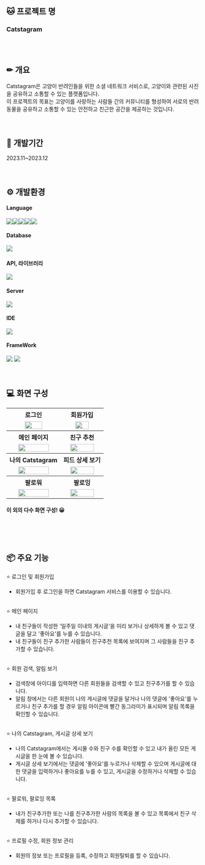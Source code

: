 

## 🐱 프로젝트 명
### Catstagram
<br><br>


## ✏ 개요
Catstagram은 고양이 반려인들을 위한 소셜 네트워크 서비스로, 고양이와 관련된 사진을 공유하고 소통할 수 있는 플랫폼입니다.<br>
이 프로젝트의 목표는 고양이를 사랑하는 사람들 간의 커뮤니티를 형성하여 서로의 반려동물을 공유하고 소통할 수 있는 안전하고 친근한 공간을 제공하는 것입니다.
<br><br><br>


## 📆 개발기간
2023.11~2023.12
<br><br><br>


## ⚙️ 개발환경
#### Language
<img src="https://img.shields.io/badge/Java-007396?style=for-the-badge&logo=Java&logoColor=white"><img src="https://img.shields.io/badge/JSP-4398CC?style=for-the-badge&logo=Jsp&logoColor=white"><img src="https://img.shields.io/badge/JavaScript-F7DF1E?style=for-the-badge&logo=JavaScript&logoColor=white"><img src="https://img.shields.io/badge/HTML5-E34F26?style=for-the-badge&logo=HTML5&logoColor=white"><img src="https://img.shields.io/badge/CSS3-1572B6?style=for-the-badge&logo=CSS3&logoColor=white">

#### Database
<img src="https://img.shields.io/badge/Oracle-F80000?style=for-the-badge&logo=Oracle&logoColor=white">

#### API, 라이브러리
<img src="https://img.shields.io/badge/Bootstrap-7952B3?style=for-the-badge&logo=Bootstrap&logoColor=white">

#### Server
<img src="https://img.shields.io/badge/Apache Tomcat-F8DC75?style=for-the-badge&logo=ApacheTomcat&logoColor=black">

#### IDE
<img src="https://img.shields.io/badge/Spring Tool Suite-6DB33F?style=for-the-badge&logo=Spring&logoColor=white">

#### FrameWork
<img src="https://img.shields.io/badge/Spring Boot-6DB33F?style=for-the-badge&logo=SpringBoot&logoColor=white">
<img src="https://img.shields.io/badge/MyBatis-DD282E?style=for-the-badge&logo=MyBatis&logoColor=white">
<br><br><br>


## 💻 화면 구성
<table>
  <tr>
    <th>로그인</th>
    <th>회원가입</th>
  </tr>
  <tr>
    <td align="center">
      <img src="https://github.com/lbr410/catstagram/assets/21166946/f3cba5d3-2b0e-4505-b08f-24f016714ba8" width="60%">
    </td>
    <td align="center">
      <img src="https://github.com/lbr410/catstagram/assets/21166946/d1fcc8ff-bff9-4c0b-8a5d-5bc08fa6c841" width="60%">
    </td>
  </tr>
  <tr>
    <th>메인 페이지</th>
    <th>친구 추천</th>
  </tr>
  <tr>
    <td align="center">
      <img src="https://github.com/lbr410/catstagram/assets/21166946/10ad521f-4d75-48f8-9ad0-3f595631bc4f" width="80%">
    </td>
    <td align="center">
      <img src="https://github.com/lbr410/catstagram/assets/21166946/72e1e102-56bb-4816-9e75-587e2e558e87" width="80%">
    </td>
  </tr>
  <tr>
    <th>나의 Catstagram</th>
    <th>피드 상세 보기</th>
  </tr>
  <tr>
    <td align="center">
      <img src="https://github.com/lbr410/catstagram/assets/21166946/49068a0e-1615-467a-a0fb-4372dd895541" width="80%">
    </td>
    <td align="center">
      <img src="https://github.com/lbr410/catstagram/assets/21166946/a833384a-c6d0-4cae-8d0e-5a29c61ea3a3" width="80%">
    </td>
  </tr>
  <tr>
    <th>팔로워</th>
    <th>팔로잉</th>
  </tr>
  <tr>
    <td align="center">
      <img src="https://github.com/lbr410/catstagram/assets/21166946/2518f10e-7bac-4215-b65c-7b198d130043" width="80%">
    </td>
    <td align="center">
      <img src="https://github.com/lbr410/catstagram/assets/21166946/b8b838ca-e764-480c-8aee-cbc8d2ed744c" width="80%">
    </td>
  </tr>
</table>

#### 이 외의 다수 화면 구성! 😀
<br><br><br>


## 📦 주요 기능
⭐ 로그인 및 회원가입
- 회원가입 후 로그인을 하면 Catstagram 서비스를 이용할 수 있습니다.<br><br>

⭐ 메인 페이지
- 내 친구들이 작성한 '일주일 이내의 게시글'을 미리 보거나 상세하게 볼 수 있고 댓글을 달고 '좋아요'를 누를 수 있습니다.
- 내 친구들이 친구 추가한 사람들이 친구추천 목록에 보여지며 그 사람들을 친구 추가할 수 있습니다.<br><br>

⭐ 회원 검색, 알림 보기
- 검색창에 아이디를 입력하면 다른 회원들을 검색할 수 있고 친구추가를 할 수 있습니다.
- 알림 창에서는 다른 회원이 나의 게시글에 댓글을 달거나 나의 댓글에 '좋아요'를 누르거나 친구 추가를 할 경우 알림 아이콘에 빨간 동그라미가 표시되며 알림 목록을 확인할 수 있습니다.<br><br>

⭐ 나의 Catstagram, 게시글 상세 보기
- 나의 Catstagram에서는 게시물 수와 친구 수를 확인할 수 있고 내가 올린 모든 게시글을 한 눈에 볼 수 있습니다.
- 게시글 상세 보기에서는 댓글에 '좋아요'를 누르거나 삭제할 수 있으며 게시글에 대한 댓글을 입력하거나 좋아요를 누를 수 있고, 게시글을 수정하거나 삭제할 수 있습니다.<br><br>

⭐ 팔로워, 팔로잉 목록
- 내가 친구추가한 또는 나를 친구추가한 사람의 목록을 볼 수 있고 목록에서 친구 삭제를 하거나 다시 추가할 수 있습니다.<br><br>

⭐ 프로필 수정, 회원 정보 관리
- 회원의 정보 또는 프로필을 등록, 수정하고 회원탈퇴를 할 수 있습니다.<br><br>
